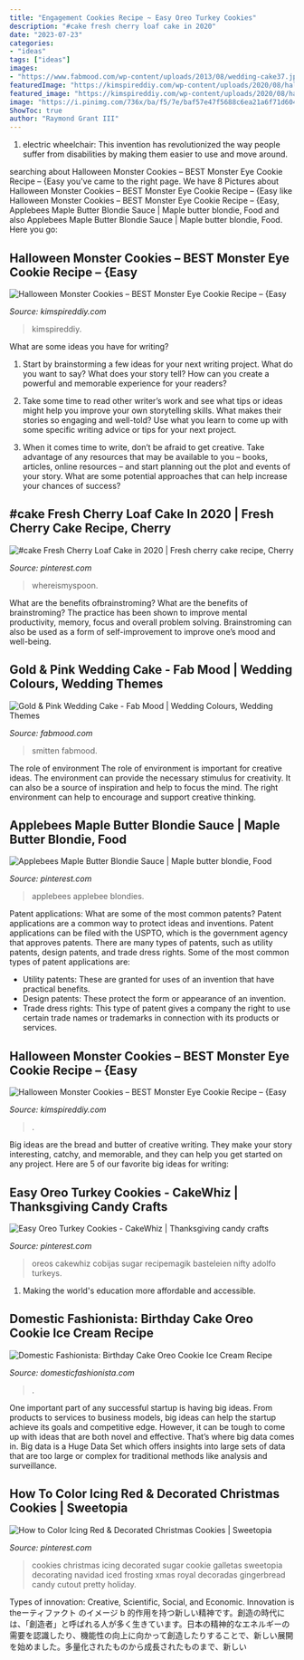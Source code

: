 ```yaml
---
title: "Engagement Cookies Recipe ~ Easy Oreo Turkey Cookies"
description: "#cake fresh cherry loaf cake in 2020"
date: "2023-07-23"
categories:
- "ideas"
tags: ["ideas"]
images:
- "https://www.fabmood.com/wp-content/uploads/2013/08/wedding-cake37.jpg"
featuredImage: "https://kimspireddiy.com/wp-content/uploads/2020/08/halloween-monster-cookies-1.jpg"
featured_image: "https://kimspireddiy.com/wp-content/uploads/2020/08/halloween-monster-cookies-3.jpg"
image: "https://i.pinimg.com/736x/ba/f5/7e/baf57e47f5688c6ea21a6f71d604d108.jpg"
ShowToc: true
author: "Raymond Grant III"
---
```



1) electric wheelchair: This invention has revolutionized the way people suffer from disabilities by making them easier to use and move around.

	

		
searching about Halloween Monster Cookies – BEST Monster Eye Cookie Recipe – {Easy you've came to the right page. We have 8 Pictures about Halloween Monster Cookies – BEST Monster Eye Cookie Recipe – {Easy like Halloween Monster Cookies – BEST Monster Eye Cookie Recipe – {Easy, Applebees Maple Butter Blondie Sauce | Maple butter blondie, Food and also Applebees Maple Butter Blondie Sauce | Maple butter blondie, Food. Here you go:
		
    
## Halloween Monster Cookies – BEST Monster Eye Cookie Recipe – {Easy

<img loading=lazy src="https://kimspireddiy.com/wp-content/uploads/2020/08/halloween-monster-cookies-1.jpg" onerror="this.onerror=null;this.src='https://tse4.mm.bing.net/th?id=OIP.ePQDqk4RUvtQUUCBR1ESKgHaLH&amp;pid=15.1';" alt="Halloween Monster Cookies – BEST Monster Eye Cookie Recipe – {Easy">

_Source: kimspireddiy.com_

>kimspireddiy. 

	

What are some ideas you have for writing?
1. Start by brainstorming a few ideas for your next writing project. What do you want to say? What does your story tell? How can you create a powerful and memorable experience for your readers?
2. Take some time to read other writer’s work and see what tips or ideas might help you improve your own storytelling skills. What makes their stories so engaging and well-told? Use what you learn to come up with some specific writing advice or tips for your next project.

3. When it comes time to write, don’t be afraid to get creative. Take advantage of any resources that may be available to you – books, articles, online resources – and start planning out the plot and events of your story. What are some potential approaches that can help increase your chances of success?

    
## #cake Fresh Cherry Loaf Cake In 2020 | Fresh Cherry Cake Recipe, Cherry

<img loading=lazy src="https://i.pinimg.com/736x/31/40/f8/3140f8e4fed369b0206c65c426635757.jpg" onerror="this.onerror=null;this.src='https://tse1.mm.bing.net/th?id=OIP.8Tzzsr5vUS8snLUsfBi8jAHaLH&amp;pid=15.1';" alt="#cake Fresh Cherry Loaf Cake in 2020 | Fresh cherry cake recipe, Cherry">

_Source: pinterest.com_

>whereismyspoon. 

	

What are the benefits ofbrainstroming?
What are the benefits of brainstroming? The practice has been shown to improve mental productivity, memory, focus and overall problem solving. Brainstroming can also be used as a form of self-improvement to improve one’s mood and well-being.

    
## Gold &amp; Pink Wedding Cake - Fab Mood | Wedding Colours, Wedding Themes

<img loading=lazy src="https://www.fabmood.com/wp-content/uploads/2013/08/wedding-cake37.jpg" onerror="this.onerror=null;this.src='https://tse2.mm.bing.net/th?id=OIP.V2SSfJHf-hc9NeoWVaqsdQHaLG&amp;pid=15.1';" alt="Gold &amp; Pink Wedding Cake - Fab Mood | Wedding Colours, Wedding Themes">

_Source: fabmood.com_

>smitten fabmood. 

	

The role of environment
The role of environment is important for creative ideas. The environment can provide the necessary stimulus for creativity. It can also be a source of inspiration and help to focus the mind. The right environment can help to encourage and support creative thinking.

    
## Applebees Maple Butter Blondie Sauce | Maple Butter Blondie, Food

<img loading=lazy src="https://i.pinimg.com/736x/62/93/22/629322c5996761bf5a1c9748d8dbc1ed.jpg" onerror="this.onerror=null;this.src='https://tse1.mm.bing.net/th?id=OIP.ZeTx6BgA87r0-5kVLjN_yQHaF7&amp;pid=15.1';" alt="Applebees Maple Butter Blondie Sauce | Maple butter blondie, Food">

_Source: pinterest.com_

>applebees applebee blondies. 

	

Patent applications: What are some of the most common patents?
Patent applications are a common way to protect ideas and inventions. Patent applications can be filed with the USPTO, which is the government agency that approves patents. There are many types of patents, such as utility patents, design patents, and trade dress rights. Some of the most common types of patent applications are: 
- Utility patents: These are granted for uses of an invention that have practical benefits. 
- Design patents: These protect the form or appearance of an invention. 
- Trade dress rights: This type of patent gives a company the right to use certain trade names or trademarks in connection with its products or services.

    
## Halloween Monster Cookies – BEST Monster Eye Cookie Recipe – {Easy

<img loading=lazy src="https://kimspireddiy.com/wp-content/uploads/2020/08/halloween-monster-cookies-3.jpg" onerror="this.onerror=null;this.src='https://tse2.mm.bing.net/th?id=OIP.cXIJxUr5Oj_pOyZfsviGiAHaLH&amp;pid=15.1';" alt="Halloween Monster Cookies – BEST Monster Eye Cookie Recipe – {Easy">

_Source: kimspireddiy.com_

>. 

	

Big ideas are the bread and butter of creative writing. They make your story interesting, catchy, and memorable, and they can help you get started on any project. Here are 5 of our favorite big ideas for writing:

    
## Easy Oreo Turkey Cookies - CakeWhiz | Thanksgiving Candy Crafts

<img loading=lazy src="https://i.pinimg.com/736x/70/9d/f9/709df915b3f2143ca530d4a067cfd774.jpg" onerror="this.onerror=null;this.src='https://tse1.mm.bing.net/th?id=OIP.TRt7GLN97chkM6kNtXKXHAHaL7&amp;pid=15.1';" alt="Easy Oreo Turkey Cookies - CakeWhiz | Thanksgiving candy crafts">

_Source: pinterest.com_

>oreos cakewhiz cobijas sugar recipemagik basteleien nifty adolfo turkeys. 

	

1. Making the world's education more affordable and accessible. 

    
## Domestic Fashionista: Birthday Cake Oreo Cookie Ice Cream Recipe

<img loading=lazy src="https://4.bp.blogspot.com/-nCPFOPIWQ_U/Uh4Q-lMRBYI/AAAAAAAAZ5k/USVK7kPvTKI/s1600/Oreo+Birthday+Cake+Ice+Cream+Recipe-9.jpg" onerror="this.onerror=null;this.src='https://tse4.mm.bing.net/th?id=OIP.t3FIO_w05hn1LcU7HwQkOwHaLG&amp;pid=15.1';" alt="Domestic Fashionista: Birthday Cake Oreo Cookie Ice Cream Recipe">

_Source: domesticfashionista.com_

>. 

	

One important part of any successful startup is having big ideas. From products to services to business models, big ideas can help the startup achieve its goals and competitive edge. However, it can be tough to come up with ideas that are both novel and effective. That’s where big data comes in. Big data is a Huge Data Set which offers insights into large sets of data that are too large or complex for traditional methods like analysis and surveillance.

    
## How To Color Icing Red &amp; Decorated Christmas Cookies | Sweetopia

<img loading=lazy src="https://i.pinimg.com/736x/ba/f5/7e/baf57e47f5688c6ea21a6f71d604d108.jpg" onerror="this.onerror=null;this.src='https://tse2.mm.bing.net/th?id=OIP.o7FgADwolqQkhCtHjhDVoQHaKi&amp;pid=15.1';" alt="How to Color Icing Red &amp; Decorated Christmas Cookies | Sweetopia">

_Source: pinterest.com_

>cookies christmas icing decorated sugar cookie galletas sweetopia decorating navidad iced frosting xmas royal decoradas gingerbread candy cutout pretty holiday. 

	

Types of innovation: Creative, Scientific, Social, and Economic.
Innovation is theーティファクト のイメージ b 的作用を持つ新しい精神です。創造の時代には、「創造者」と呼ばれる人が多く生きています。日本の精神的なエネルギーの需要を認識したり、機能性の向上に向かって創造したりすることで、新しい展開を始めました。多量化されたものから成長されたものまで、新しい

